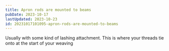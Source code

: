 ```yaml
---
title: Apron rods are mounted to beams
pubDate: 2023-10-17
lastUpdated: 2023-10-23
id: 20231017101095-apron-rods-are-mounted-to-beams
---
```


Usually with some kind of lashing attachment. This is where your threads tie onto at the start of your weaving
